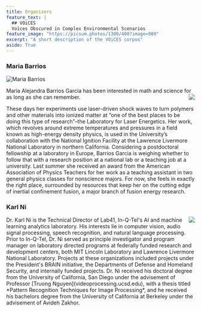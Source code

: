 ```yaml
---
title: Organizers
feature_text: |
  ## VOiCES
  Voices Obscured in Complex Environmental Scenarios
feature_image: "https://picsum.photos/1300/400?image=989"
excerpt: "A short description of the VOiCES corpus"
aside: True
---
```


### Maria Barrios

![Maria Barrios](http://www.rochester.edu/pr/Review/V71N6/images/feature2_2.jpg)

Maria Alejandra Barrios Garcia has been interested in math and science for as long as she can remember.
<img align="right" src="http://www.rochester.edu/pr/Review/V71N6/images/feature2_2.jpg">

These days her experiments use laser-driven shock waves to turn polymers and other materials into ionized matter at “one of the best places to be doing this type of research”–the Laboratory for Laser Energetics. Her work, which revolves around extreme temperatures and pressures in a field known as high-energy density physics, is used in the University’s collaboration with the National Ignition Facility at the Lawrence Livermore National Laboratory in northern California.
Considering a postdoctoral fellowship at a laboratory in Europe, Barrios Garcia is weighing whether to follow that with a research position at a national lab or a teaching job at a university. Last summer she received an award from the American Association of Physics Teachers for her work as a teaching assistant in two general physics classes for nonscience majors.
For now, she feels in exactly the right place, surrounded by resources that keep her on the cutting edge of inertial confinement fusion, a major branch of fusion energy research.

### Karl Ni

<img align="right" src="https://pbs.twimg.com/profile_images/753626585773793280/AtEfWgvZ_400x400.jpg">
Dr. Karl Ni is the Technical Director of Lab41, In-Q-Tel's AI and machine learning analytics laboratory. His interests lie in computer vision, audio signal processing, speech recognition, and natural language processing. Prior to In-Q-Tel, Dr. Ni served as principle investigator and program manager on laboratory directed programs at federally funded research and development centers, both MIT Lincoln Laboratory and Lawrence Livermore National Laboratory. Projects at these organizations included projects under the President's BRAIN initiative, the Departments of Defense and Homeland Security, and internally funded projects. Dr. Ni received his doctoral degree from the University of California, San Diego under the advisement of Professor [Truong Nguyen](videoprocessing.ucsd.edu), with a thesis titled *Pattern Recognition Techniques for Image Processing*, and he received his bachelors degree from the University of California at Berkeley under the advisement of Avideh Zakhor.
